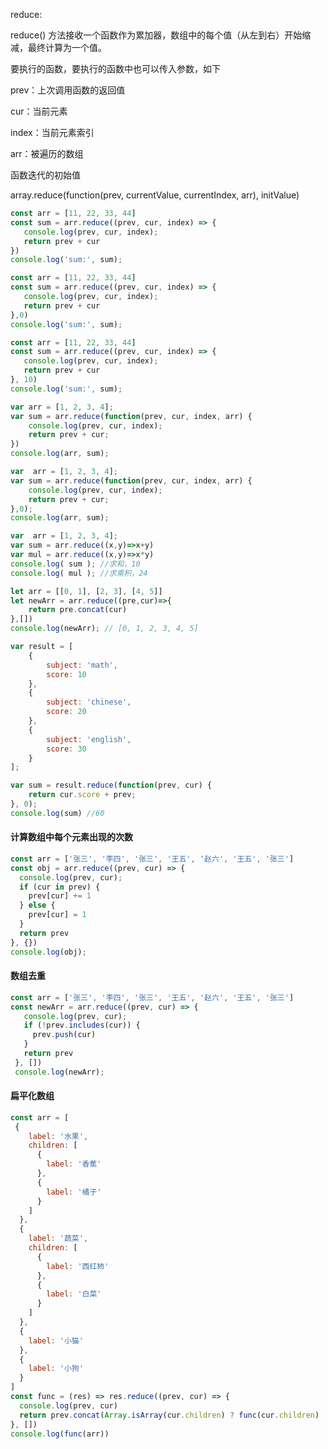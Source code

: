 reduce:

reduce() 方法接收一个函数作为累加器，数组中的每个值（从左到右）开始缩减，最终计算为一个值。

要执行的函数，要执行的函数中也可以传入参数，如下

prev：上次调用函数的返回值

cur：当前元素

index：当前元素索引

arr：被遍历的数组

函数迭代的初始值

array.reduce(function(prev, currentValue, currentIndex, arr), initValue)

```javascript
const arr = [11, 22, 33, 44]
const sum = arr.reduce((prev, cur, index) => {
   console.log(prev, cur, index);
   return prev + cur
})
console.log('sum:', sum);

const arr = [11, 22, 33, 44]
const sum = arr.reduce((prev, cur, index) => {
   console.log(prev, cur, index);
   return prev + cur
},0)
console.log('sum:', sum);

```

```javascript
const arr = [11, 22, 33, 44]
const sum = arr.reduce((prev, cur, index) => {
   console.log(prev, cur, index);
   return prev + cur
}, 10)
console.log('sum:', sum);

```

```javascript
var arr = [1, 2, 3, 4];
var sum = arr.reduce(function(prev, cur, index, arr) {
    console.log(prev, cur, index);
    return prev + cur;
})
console.log(arr, sum);

var  arr = [1, 2, 3, 4];
var sum = arr.reduce(function(prev, cur, index, arr) {
    console.log(prev, cur, index);
    return prev + cur;
},0);
console.log(arr, sum);
```

```javascript
var  arr = [1, 2, 3, 4];
var sum = arr.reduce((x,y)=>x+y)
var mul = arr.reduce((x,y)=>x*y)
console.log( sum ); //求和，10
console.log( mul ); //求乘积，24
```

```javascript
let arr = [[0, 1], [2, 3], [4, 5]]
let newArr = arr.reduce((pre,cur)=>{
    return pre.concat(cur)
},[])
console.log(newArr); // [0, 1, 2, 3, 4, 5]

```

```javascript
var result = [
    {
        subject: 'math',
        score: 10
    },
    {
        subject: 'chinese',
        score: 20
    },
    {
        subject: 'english',
        score: 30
    }
];

var sum = result.reduce(function(prev, cur) {
    return cur.score + prev;
}, 0);
console.log(sum) //60

```

#### 计算数组中每个元素出现的次数

```javascript
const arr = ['张三', '李四', '张三', '王五', '赵六', '王五', '张三']
const obj = arr.reduce((prev, cur) => {
  console.log(prev, cur);
  if (cur in prev) {
    prev[cur] += 1
  } else {
    prev[cur] = 1
  }
  return prev
}, {})
console.log(obj);

```

#### 数组去重

```javascript
const arr = ['张三', '李四', '张三', '王五', '赵六', '王五', '张三']
const newArr = arr.reduce((prev, cur) => {
   console.log(prev, cur);
   if (!prev.includes(cur)) {
     prev.push(cur)
   }
   return prev
 }, [])
 console.log(newArr);

```

#### 扁平化数组

```javascript
const arr = [
 {
    label: '水果',
    children: [
      {
        label: '香蕉'
      },
      {
        label: '橘子'
      }
    ]
  },
  {
    label: '蔬菜',
    children: [
      {
        label: '西红柿'
      },
      {
        label: '白菜'
      }
    ]
  },
  {
    label: '小猫'
  },
  {
    label: '小狗'
  }
]
const func = (res) => res.reduce((prev, cur) => {
  console.log(prev, cur)
  return prev.concat(Array.isArray(cur.children) ? func(cur.children) : cur)
}, [])
console.log(func(arr))

```

